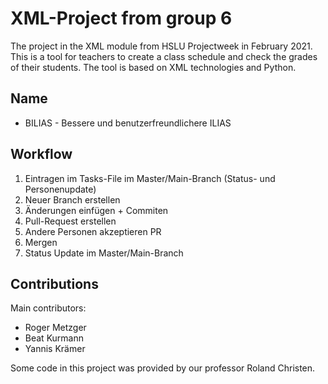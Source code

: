 # XML-Project from group 6

The project in the XML module from HSLU Projectweek in February 2021.
This is a tool for teachers to create a class schedule and check the grades of their students.
The tool is based on XML technologies and Python.

## Name

* BILIAS - Bessere und benutzerfreundlichere ILIAS

## Workflow

1. Eintragen im Tasks-File im Master/Main-Branch (Status- und Personenupdate)
2. Neuer Branch erstellen
3. Änderungen einfügen + Commiten
4. Pull-Request erstellen
5. Andere Personen akzeptieren PR
6. Mergen
7. Status Update im Master/Main-Branch

## Contributions

Main contributors:
* Roger Metzger
* Beat Kurmann
* Yannis Krämer

Some code in this project was provided by our professor Roland Christen.
